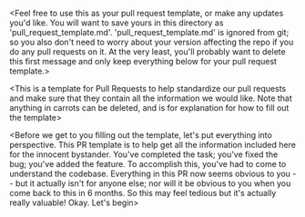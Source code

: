 <Feel free to use this as your pull request template, or make any updates you'd like. You will want to save yours in this directory as 'pull_request_template.md'. 'pull_request_template.md' is ignored from git; so you also don't need to worry about your version affecting the repo if you do any pull requests on it. At the very least, you'll probably want to delete this first message and only keep everything below for your pull request template.>

<This is a template for Pull Requests to help standardize our pull requests and make sure that they contain all the information we would like. Note that anything in carrots can be deleted, and is for explanation for how to fill out the template>

<Before we get to you filling out the template, let's put everything into perspective. This PR template is to help get all the information included here for the innocent bystander. You've completed the task; you've fixed the bug; you've added the feature. To accomplish this, you've had to come to understand the codebase. Everything in this PR now seems obvious to you -- but it actually isn't for anyone else; nor will it be obvious to you when you come back to this in 6 months. So this may feel tedious but it's actually really valuable! Okay. Let's begin>

### <Title of Pull Request> 
<Should be something like "IOS-123 - Title", where title is either the name of the task or something briefer yet still explanatory.>

### Jira Ticket
<Adjust the ticket below to match the ticket>
[IOS-123- Fix the bug](https://unumdesign.atlassian.net/browse/IOS-123)

### Purpose
<Please put the purpose of the Pull Request here. This often will be similar to the Jira ticket; so you don't need to go into too much detail since it is linked above. But it should be clear enough that I shouldn't have to read the Jira ticket in order to know what this work is about.>

### What this PR Accomplishes
<How did you solve the problem? State this as if it were the message to a commit that describes all the work in the PR. As a very rough guide, the number of sentences here should be around the same number as the number of commits. 3 commits; 3 sentences. 10 commits; 10 sentences. This is not to say that you should write a sentence per commit -- the commit history already does that. The main point, though, is that you should make sure that this message is detailed enough actually to indicate the work you did. It could be that the 3 commits can be explained well with one sentence, or maybe 7 -- the point is to make sure that you are being detailed enough and thinking about sentences per commit can help you do that.>

<Before you squash merge, replace the commit message with the text you put in this section. It will make for great communicative commit history. (This is why you should write this section as if it were a commit message describing all your work -- because it soon will be!>


### Screenshots/GIFS
#### Before
<It can be helpful to post screenshots or gifs of what was happening or what things looked like before the changes. Being able to contrast in this way can help make the code-changes clearer.>

#### After
<Part of the point of the PR description is to enable quicker review of PRs, thus speeding up the development process. A very important thing that the writer can do is to provide screenshots of anything in the UI that is updated in this work.>
<GIFs are a very important inclusion if there is every anything animation-related, or if there is a sequence of steps to show the effects of the update. If you don't have a script to do this locally, https://ezgif.com/video-to-gif is a great site to use, as it gives you control over the FPS -- ideal for making sure your gif doesn't drag on and that the reviewer can quickly get a sense of what is going on.>
